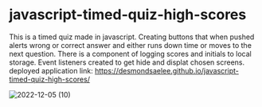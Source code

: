 # javascript-timed-quiz-high-scores
This is a timed quiz made in javascript. Creating buttons that when pushed alerts wrong or correct answer and either runs down time or moves to the next question. There is a component of logging scores and initials to local storage. Event listeners created to get hide and displat chosen screens.
deployed application link: https://desmondsaelee.github.io/javascript-timed-quiz-high-scores/

![2022-12-05 (10)](https://user-images.githubusercontent.com/116615667/205825450-22cc8590-2c46-4a76-84ec-c66c18051c07.png)
